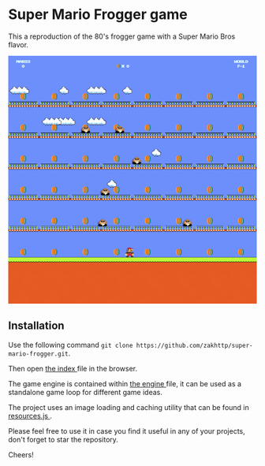 # Super Mario Frogger game
This a reproduction of the 80's frogger game with a Super Mario Bros flavor.

![screenshot of the super mario frogger game][logo]

[logo]: /images/screenshot.jpg "screenshot of the super mario frogger game"

## Installation
Use the following command `git clone https://github.com/zakhttp/super-mario-frogger.git`.

Then open [the index ](https://github.com/zakhttp/super-mario-frogger/blob/super-mario/index.html) file in the browser.

The game engine is contained within [the engine ](https://github.com/zakhttp/super-mario-frogger/blob/super-mario/js/engine.js) file, it can be used as a standalone game loop for different game ideas.

The project uses an image loading and caching utility that can be found in [resources.js ](https://github.com/zakhttp/super-mario-frogger/blob/super-mario/js/resources.js) .

Please feel free to use it in case you find it useful in any of your projects, don't forget to star the repository.

Cheers!
